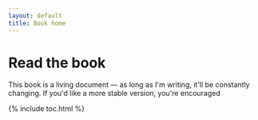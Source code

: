```yaml
---
layout: default
title: Book home
---
```


# Read the book

This book is a living document &mdash; as long as I'm writing, it'll be constantly changing. If you'd like a more stable version, you're encouraged

{% include toc.html %}

